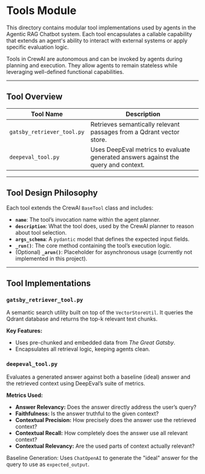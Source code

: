 # Tools Module

This directory contains modular tool implementations used by agents in the Agentic RAG Chatbot system. Each tool encapsulates a callable capability that extends an agent's ability to interact with external systems or apply specific evaluation logic.

Tools in CrewAI are autonomous and can be invoked by agents during planning and execution. They allow agents to remain stateless while leveraging well-defined functional capabilities.

---

## Tool Overview

| Tool Name              | Description                                                                 |
|------------------------|-----------------------------------------------------------------------------|
| `gatsby_retriever_tool.py` | Retrieves semantically relevant passages from a Qdrant vector store.        |
| `deepeval_tool.py`     | Uses DeepEval metrics to evaluate generated answers against the query and context. |

---

## Tool Design Philosophy

Each tool extends the CrewAI `BaseTool` class and includes:

- **`name`**: The tool’s invocation name within the agent planner.
- **`description`**: What the tool does, used by the CrewAI planner to reason about tool selection.
- **`args_schema`**: A `pydantic` model that defines the expected input fields.
- **`_run()`**: The core method containing the tool’s execution logic.
- (Optional) **`_arun()`**: Placeholder for asynchronous usage (currently not implemented in this project).

---

## Tool Implementations

### `gatsby_retriever_tool.py`

A semantic search utility built on top of the `VectorStoreUtil`. It queries the Qdrant database and returns the top-k relevant text chunks.

**Key Features:**
- Uses pre-chunked and embedded data from *The Great Gatsby*.
- Encapsulates all retrieval logic, keeping agents clean.

### `deepeval_tool.py`
Evaluates a generated answer against both a baseline (ideal) answer and the retrieved context using DeepEval’s suite of metrics.

**Metrics Used:**
- **Answer Relevancy:** Does the answer directly address the user’s query?
- **Faithfulness:** Is the answer truthful to the given context?
- **Contextual Precision:** How precisely does the answer use the retrieved context?
- **Contextual Recall:** How completely does the answer use all relevant context?
- **Contextual Relevancy:** Are the used parts of context actually relevant?

Baseline Generation: Uses `ChatOpenAI` to generate the "ideal" answer for the query to use as `expected_output`.
